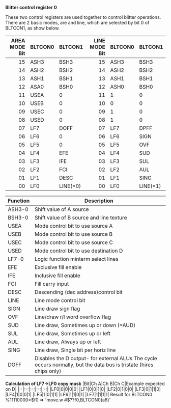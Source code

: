 **Blitter control register 0**

These two control registers are used together to control blitter operations. There are 2 basic modes, are and line, which are selected by bit 0 of BLTCON1, as show below.

|AREA MODE Bit| BLTCON0| BLTCON1|LINE MODE Bit| BLTCON0| BLTCON1  |
|---:|---|---|---:|---|---|
|15| ASH3| BSH3| 15| ASH3| BSH3  |
|14| ASH2| BSH2| 14| ASH2| BSH2  |
|13| ASH1| BSH1| 13| ASH1| BSH1  |
|12| ASA0| BSH0| 12| ASH0| BSH0  |
|11| USEA| 0| 11| 1| 0  |
|10| USEB| 0| 10| 0| 0  |
|09| USEC| 0| 09| 1| 0  |
|08| USED| 0| 08| 1| 0  |
|07| LF7| DOFF| 07| LF7| DPFF  |
|06| LF6| 0| 06| LF6| SIGN  |
|05| LF5| 0| 05| LF5| OVF  |
|04| LF4| EFE| 04| LF4| SUD  |
|03| LF3| IFE| 03| LF3| SUL  |
|02| LF2| FCI| 02| LF2| AUL  |
|01| LF1| DESC| 01| LF1| SING  |
|00| LF0| LINE(=0)| 00| LF0| LINE(=1)|

|Function| Description  |
|---|---  |
|ASH3-0| Shift value of A source  |
|BSH3-0| Shift value of B source and line texture  |
|USEA| Mode control bit to use source A  |
|USEB| Mode control bit to use source B  |
|USEC| Mode control bit to use source C  |
|USED| Mode control bit to use destination D  |
|LF7-0| Logic function minterm select lines  |
|EFE| Exclusive fill enable  |
|IFE| Inclusive fill enable  |
|FCI| Fill carry input  |
|DESC| Descending (dec address)control bit  |
|LINE| Line mode control bit  |
|SIGN| Line draw sign flag  |
|OVF| Line/draw r/l word overflow flag  |
|SUD| Line draw, Sometimes up or down (=AUD)  |
|SUL| Line draw, Sometimes up or left  |
|AUL| Line draw, Always up or left  |
|SING| Line draw, Single bit per horiz line  |
|DOFF| Disables the D output- for external ALUs The cycle occurs normally, but the data bus is tristate (hires chips only)|

**Calculation of LF7->LF0 copy mask**
|Bit|Ch A|Ch B|Ch C|Example expected on D|
|:-|:-:|:-:|:-:|:-:|
|LF0|0|0|0|0|
|LF1|0|0|1|0|
|LF2|0|1|0|0|
|LF3|0|1|1|0|
|LF4|1|0|0|1|
|LF5|1|0|1|1|
|LF6|1|1|0|1|
|LF7|1|1|1|1|
Result for BLTCON0 %11110000=$f0 => 'move.w #$??f0,BLTCON0(a6)'

